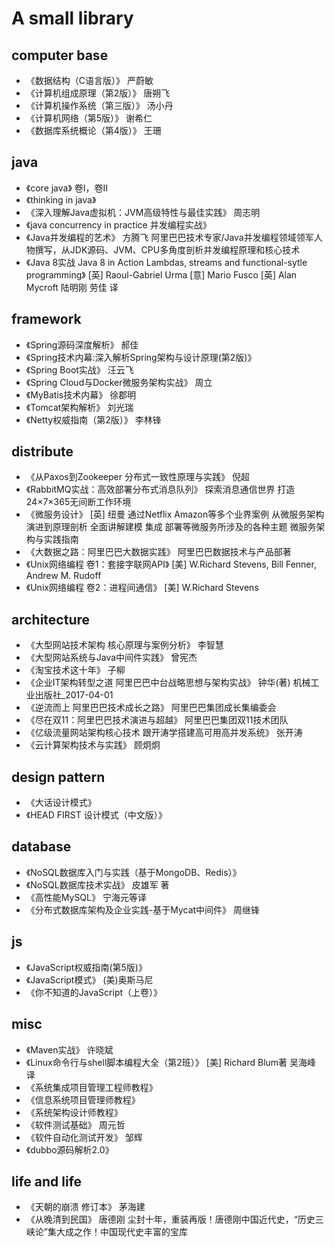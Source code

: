 
# A small library

## computer base

* 《数据结构（C语言版）》 严蔚敏
* 《计算机组成原理（第2版）》 唐朔飞
* 《计算机操作系统（第三版）》 汤小丹
* 《计算机网络（第5版）》 谢希仁
* 《数据库系统概论（第4版）》 王珊

## java

* 《core java》 卷I，卷II
* 《thinking in java》
* 《深入理解Java虚拟机：JVM高级特性与最佳实践》 周志明
* 《java concurrency in practice 并发编程实战》
* 《Java并发编程的艺术》 方腾飞	阿里巴巴技术专家/Java并发编程领域领军人物撰写，从JDK源码、JVM、CPU多角度剖析并发编程原理和核心技术
* 《Java 8实战 Java 8 in Action Lambdas, streams and functional-sytle programming》 [英] Raoul-Gabriel Urma [意] Mario Fusco [英] Alan Mycroft 陆明刚 劳佳 译

## framework

* 《Spring源码深度解析》 郝佳
* 《Spring技术内幕:深入解析Spring架构与设计原理(第2版)》
* 《Spring Boot实战》 汪云飞
* 《Spring Cloud与Docker微服务架构实战》 周立
* 《MyBatis技术内幕》 徐郡明
* 《Tomcat架构解析》 刘光瑞
* 《Netty权威指南（第2版）》 李林锋

## distribute

* 《从Paxos到Zookeeper 分布式一致性原理与实践》 倪超
* 《RabbitMQ实战：高效部署分布式消息队列》 探索消息通信世界 打造24×7×365无间断工作环境
* 《微服务设计》 [英] 纽曼 通过Netflix Amazon等多个业界案例 从微服务架构演进到原理剖析 全面讲解建模 集成 部署等微服务所涉及的各种主题 微服务架构与实践指南
* 《大数据之路：阿里巴巴大数据实践》 阿里巴巴数据技术与产品部著
* 《Unix网络编程 卷1：套接字联网API》 [美] W.Richard Stevens, Bill Fenner, Andrew M. Rudoff
* 《Unix网络编程 卷2：进程间通信》 [美] W.Richard Stevens

## architecture

* 《大型网站技术架构 核心原理与案例分析》 李智慧
* 《大型网站系统与Java中间件实践》 曾宪杰
* 《淘宝技术这十年》 子柳
* 《企业IT架构转型之道  阿里巴巴中台战略思想与架构实战》 钟华(著) 机械工业出版社_2017-04-01
* 《逆流而上 阿里巴巴技术成长之路》 阿里巴巴集团成长集编委会
* 《尽在双11：阿里巴巴技术演进与超越》 阿里巴巴集团双11技术团队
* 《亿级流量网站架构核心技术 跟开涛学搭建高可用高并发系统》 张开涛
* 《云计算架构技术与实践》 顾炯炯

## design pattern

* 《大话设计模式》
* 《HEAD FIRST 设计模式（中文版）》

## database

* 《NoSQL数据库入门与实践（基于MongoDB、Redis）》
* 《NoSQL数据库技术实战》 皮雄军 著
* 《高性能MySQL》 宁海元等译
* 《分布式数据库架构及企业实践-基于Mycat中间件》 周继锋

## js

* 《JavaScript权威指南(第5版)》
* 《JavaScript模式》 (美)奥斯马尼
* 《你不知道的JavaScript（上卷）》	

## misc

* 《Maven实战》	许晓斌
* 《Linux命令行与shell脚本编程大全（第2班）》 [美] Richard Blum著 吴海峰 译
* 《系统集成项目管理工程师教程》
* 《信息系统项目管理师教程》
* 《系统架构设计师教程》
* 《软件测试基础》 周元哲
* 《软件自动化测试开发》 邹辉
* 《dubbo源码解析2.0》

## life and life

* 《天朝的崩溃 修订本》 茅海建
* 《从晚清到民国》 唐德刚 尘封十年，重装再版！唐德刚中国近代史，“历史三峡论”集大成之作！中国现代史丰富的宝库

